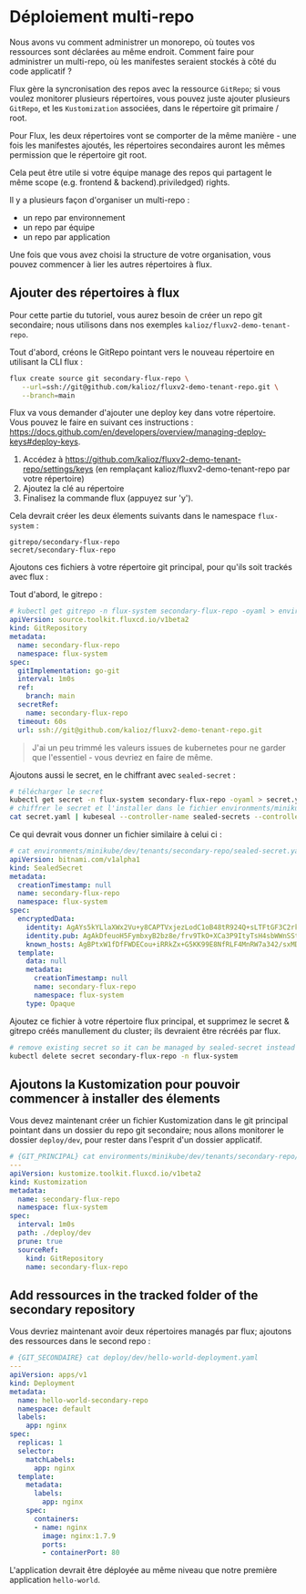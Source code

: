 # Déploiement multi-repo

Nous avons vu comment administrer un monorepo, où toutes vos ressources sont déclarées au même endroit.
Comment faire pour administrer un multi-repo, où les manifestes seraient stockés à côté du code applicatif ?

Flux gère la syncronisation des repos avec la ressource `GitRepo`; si vous voulez monitorer plusieurs répertoires, vous pouvez juste ajouter plusieurs `GitRepo`, et les `Kustomization` associées, dans le répertoire git primaire / root.

Pour Flux, les deux répertoires vont se comporter de la même manière - une fois les manifestes ajoutés, les répertoires secondaires auront les mêmes permission que le répertoire git root.

Cela peut être utile si votre équipe manage des repos qui partagent le même scope (e.g. frontend & backend).priviledged) rights.

Il y a plusieurs façon d'organiser un multi-repo :
- un repo par environnement
- un repo par équipe
- un repo par application

Une fois que vous avez choisi la structure de votre organisation, vous pouvez commencer à lier les autres répertoires à flux.

## Ajouter des répertoires à flux

Pour cette partie du tutoriel, vous aurez besoin de créer un repo git secondaire; nous utilisons dans nos exemples `kalioz/fluxv2-demo-tenant-repo`.

Tout d'abord, créons le GitRepo pointant vers le nouveau répertoire en utilisant la CLI flux :
```bash
flux create source git secondary-flux-repo \
   --url=ssh://git@github.com/kalioz/fluxv2-demo-tenant-repo.git \
   --branch=main
```

Flux va vous demander d'ajouter une deploy key dans votre répertoire. Vous pouvez le faire en suivant ces instructions : https://docs.github.com/en/developers/overview/managing-deploy-keys#deploy-keys.

1) Accédez à https://github.com/kalioz/fluxv2-demo-tenant-repo/settings/keys (en remplaçant kalioz/fluxv2-demo-tenant-repo par votre répertoire)
2) Ajoutez la clé au répertoire
3) Finalisez la commande flux (appuyez sur 'y').

Cela devrait créer les deux élements suivants dans le namespace `flux-system` :
```
gitrepo/secondary-flux-repo
secret/secondary-flux-repo
```

Ajoutons ces fichiers à votre répertoire git principal, pour qu'ils soit trackés avec flux :

Tout d'abord, le gitrepo :
```yaml
# kubectl get gitrepo -n flux-system secondary-flux-repo -oyaml > environments/minikube/dev/tenants/secondary-repo/gitrepo.yaml
apiVersion: source.toolkit.fluxcd.io/v1beta2
kind: GitRepository
metadata:
  name: secondary-flux-repo
  namespace: flux-system
spec:
  gitImplementation: go-git
  interval: 1m0s
  ref:
    branch: main
  secretRef:
    name: secondary-flux-repo
  timeout: 60s
  url: ssh://git@github.com/kalioz/fluxv2-demo-tenant-repo.git
```

> J'ai un peu trimmé les valeurs issues de kubernetes pour ne garder que l'essentiel - vous devriez en faire de même.

Ajoutons aussi le secret, en le chiffrant avec `sealed-secret` :

```bash
# télécharger le secret
kubectl get secret -n flux-system secondary-flux-repo -oyaml > secret.yaml
# chiffrer le secret et l'installer dans le fichier environments/minikube/dev/tenants/secondary-repo/sealed-secret.yaml
cat secret.yaml | kubeseal --controller-name sealed-secrets --controller-namespace sealed-secrets -oyaml > environments/minikube/dev/tenants/secondary-repo/sealed-secret.yaml
```

Ce qui devrait vous donner un fichier similaire à celui ci :
```yaml
# cat environments/minikube/dev/tenants/secondary-repo/sealed-secret.yaml
apiVersion: bitnami.com/v1alpha1
kind: SealedSecret
metadata:
  creationTimestamp: null
  name: secondary-flux-repo
  namespace: flux-system
spec:
  encryptedData:
    identity: AgAYs5kYLlaXWx2Vu+y8CAPTVxjezLodC1oB48tR924Q+sLTFtGF3C2rkCt7xK5qLwEqtdG26UkvXpyu5+YggbU1sYHGWcb52H[...]
    identity.pub: AgAkDfeuoH5FymbxyB2bz8e/frv9TkO+XCa3P9ItyTsH4sbWWnSStCgRJUTMns3nWOm+gB8gg482GXQvQwmKjK9edCnEGU[...]
    known_hosts: AgBPtxW1fDfFWDECou+iRRkZx+G5KK99E8NfRLF4MnRW7a342/sxMDXqYH99xDSG9cU5HmTtfqD0gf1Ei+rfEhavSxMtAHB[...]
  template:
    data: null
    metadata:
      creationTimestamp: null
      name: secondary-flux-repo
      namespace: flux-system
    type: Opaque
```

Ajoutez ce fichier à votre répertoire flux principal, et supprimez le secret & gitrepo créés manullement du cluster; ils devraient être récréés par flux.

```bash
# remove existing secret so it can be managed by sealed-secret instead - usually you wouldn't have your secret already present on the cluster.
kubectl delete secret secondary-flux-repo -n flux-system
```

## Ajoutons la Kustomization pour pouvoir commencer à installer des élements

Vous devez maintenant créer un fichier Kustomization dans le git principal pointant dans un dossier du repo git secondaire; nous allons monitorer le dossier `deploy/dev`, pour rester dans l'esprit d'un dossier applicatif.

```yaml
# {GIT_PRINCIPAL} cat environments/minikube/dev/tenants/secondary-repo/kustomization-flux.yaml
---
apiVersion: kustomize.toolkit.fluxcd.io/v1beta2
kind: Kustomization
metadata:
  name: secondary-flux-repo
  namespace: flux-system
spec:
  interval: 1m0s
  path: ./deploy/dev
  prune: true
  sourceRef:
    kind: GitRepository
    name: secondary-flux-repo
```

## Add ressources in the tracked folder of the secondary repository

Vous devriez maintenant avoir deux répertoires managés par flux; ajoutons des ressources dans le second repo :

```yaml
# {GIT_SECONDAIRE} cat deploy/dev/hello-world-deployment.yaml
---
apiVersion: apps/v1
kind: Deployment
metadata:
  name: hello-world-secondary-repo
  namespace: default
  labels:
    app: nginx
spec:
  replicas: 1
  selector:
    matchLabels:
      app: nginx
  template:
    metadata:
      labels:
        app: nginx
    spec:
      containers:
      - name: nginx
        image: nginx:1.7.9
        ports:
        - containerPort: 80
```

L'application devrait être déployée au même niveau que notre première application `hello-world`.

